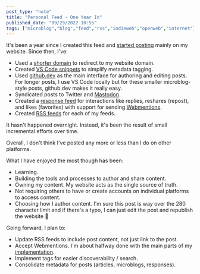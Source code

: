 ```yaml
---
post_type: "note" 
title: "Personal Feed - One Year In"
published_date: "09/29/2022 10:55"
tags: ["microblog","blog","feed","rss","indieweb","openweb","internet"]
---
```


It's been a year since I created this feed and [started posting](/feed/hello-world/) mainly on my website. Since then, I've:

- Used a [shorter domain](/feed/lqdevme-redirect/) to redirect to my website domain.
- Created [VS Code snippets](/posts/automate-yaml-front-matter-vs-code-snippets/) to simplify metadata tagging.
- Used [github.dev](/feed/surface-duo-blogging-github-dev/) as the main interface for authoring and editing posts. For longer posts, I use VS Code locally but for these smaller microblog-style posts, github.dev makes it really easy.
- Syndicated posts to Twitter and [Mastodon](/feed/mastodon-posse-enabled/).
- Created a [response feed](/feed/responses) for interactions like replies, reshares (repost), and likes (favorites) with support for sending [Webmentions](/feed/webmentions-partially-implemented/). 
- Created [RSS feeds](/subscribe) for each of my feeds.

It hasn't happened overnight. Instead, it's been the result of small incremental efforts over time.

Overall, I don't think I've posted any more or less than I do on other platforms. 

What I have enjoyed the most though has been:

- Learning.
- Building the tools and processes to author and share content.
- Owning my content. My website acts as the single source of truth. 
- Not requiring others to have or create accounts on individual platforms to access content.
- Choosing how I author content. I'm sure this post is way over the 280 character limit and if there's a typo, I can just edit the post and republish the website :slightly_smiling_face:

Going forward, I plan to: 

- Update RSS feeds to include post content, not just link to the post.
- Accept Webmentions. I'm about halfway done with the main parts of my [implementation](https://github.com/lqdev/luisquintanilla.me/blob/main/_scratch/receive-web-mentions.md).  
- Implement tags for easier discoverability / search. 
- Consolidate metadata for posts (articles, microblogs, responses).